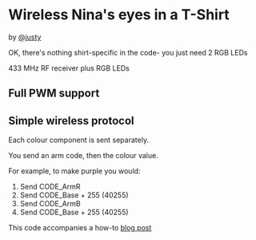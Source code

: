 # Wireless Nina's eyes in a T-Shirt

by [@justy](https://github.com/justy)

OK, there's nothing shirt-specific in the code- you just need 2 RGB LEDs

433 MHz RF receiver plus RGB LEDs

## Full PWM support


## Simple wireless protocol

Each colour component is sent separately.

You send an arm code, then the colour value.

For example, to make purple you would:

1. Send CODE\_ArmR
2. Send CODE\_Base + 255 (40255)
3. Send CODE\_ArmB
4. Send CODE\_Base + 255 (40255)

This code accompanies a how-to [blog post](https://web.archive.org/web/20140705054919/http://ninjablocks.com/blogs/how-to/7559040-make-a-wearable-ninas-eyes-t-shirt)
